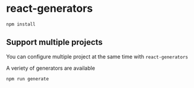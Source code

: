 # react-generators

```
npm install
```
## Support multiple projects

You can configure multiple project at the same time with `react-generators`


A veriety of generators are available

```
npm run generate
```
